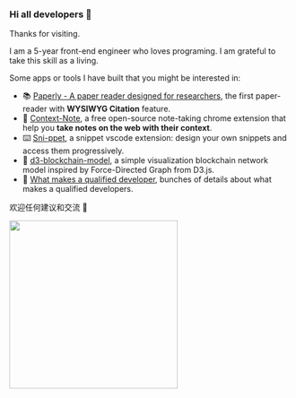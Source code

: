 ### Hi all developers 👋

Thanks for visiting.

I am a 5-year front-end engineer who loves programing. I am grateful to take this skill as a living.

Some apps or tools I have built that you might be interested in:

- 📚 [Paperly - A paper reader designed for researchers](https://paperly.app), the first paper-reader with **WYSIWYG Citation** feature.
- 📝 [Context-Note](https://github.com/betterRunner/context-note), a free open-source note-taking chrome extension that help you **take notes on the web with their context**.
- ⌨️ [Sni-ppet](https://github.com/betterRunner/sni-ppet), a snippet vscode extension: design your own snippets and access them progressively.
- 🎨 [d3-blockchain-model](https://github.com/betterRunner/d3-blockchain-model), a simple visualization blockchain network model inspired by Force-Directed Graph from D3.js.
- 📖 [What makes a qualified developer](https://github.com/betterRunner/what-makes-a-qualified-developer), bunches of details about what makes a qualified developers.

欢迎任何建议和交流 🌼

<img src="https://user-images.githubusercontent.com/7123136/186564700-bf216f95-0d54-494d-b5d7-12b29f099c6a.jpeg"
width="300" />
